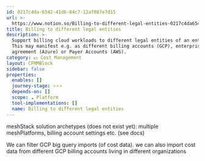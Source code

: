 ```yaml
---
id: 0217c4da-6542-41d6-84c7-12af887e7d15
url: >-
  https://www.notion.so/Billing-to-different-legal-entities-0217c4da654241d684c712af887e7d15
title: Billing to different legal entities
description: >-
  Support billing cloud workloads to different legal entities of an enterprise.
  This may manifest e.g. as different billing accounts (GCP), enterprise
  agreement (Azure) or Payer Accounts (AWS).
category: 💵 Cost Management
layout: CFMMBlock
sidebar: false
properties:
  enables: []
  journey-stage: ⭐️⭐️⭐️
  depends-on: []
  scope: ☁️ Platform
  tool-implementations: []
  name: Billing to different legal entities
---
```


meshStack solution archetypes (does not exist yet): multiple meshPlatforms, billing account settings etc. (see docs)

We can filter GCP big query imports (of cost data). we can also import cost data from different GCP billing accounts living in different organizations
